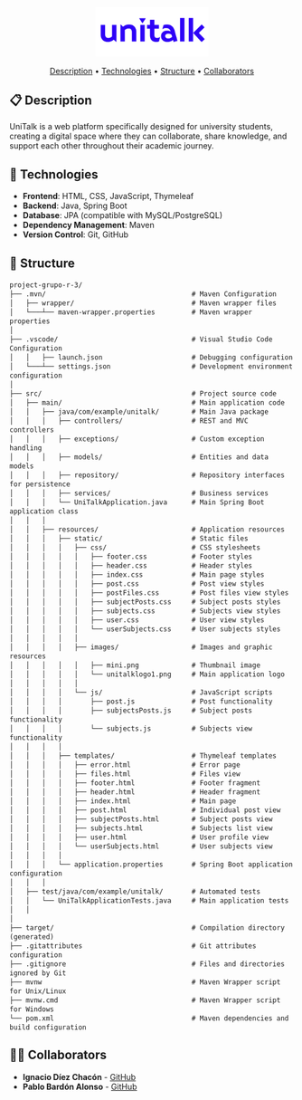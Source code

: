 <p align="center">
  <img src="src/main/resources/static/images/unitalklogo1.png" alt="UniTalk Logo" width="200" height="auto">
</p>

<p align="center">
  <a href="#-description">Description</a> •
  <a href="#-technologies">Technologies</a> •
  <a href="#-structure">Structure</a> •
  <a href="#-collaborators">Collaborators</a>
</p>

## 📋 Description

UniTalk is a web platform specifically designed for university students, creating a digital space where they can collaborate, share knowledge, and support each other throughout their academic journey.

## 🔧 Technologies

- **Frontend**: HTML, CSS, JavaScript, Thymeleaf
- **Backend**: Java, Spring Boot
- **Database**: JPA (compatible with MySQL/PostgreSQL)
- **Dependency Management**: Maven
- **Version Control**: Git, GitHub

## 📁 Structure

```
project-grupo-r-3/
├── .mvn/                                    # Maven Configuration
│   ├── wrapper/                             # Maven wrapper files
│   └───┴── maven-wrapper.properties         # Maven wrapper properties
│
├── .vscode/                                 # Visual Studio Code Configuration
│   │   ├── launch.json                      # Debugging configuration
│   └───┴── settings.json                    # Development environment configuration
│
├── src/                                     # Project source code
│   ├── main/                                # Main application code
│   │   ├── java/com/example/unitalk/        # Main Java package
│   │   │   ├── controllers/                 # REST and MVC controllers
│   │   │   ├── exceptions/                  # Custom exception handling
│   │   │   ├── models/                      # Entities and data models
│   │   │   ├── repository/                  # Repository interfaces for persistence
│   │   │   ├── services/                    # Business services
│   │   │   └── UniTalkApplication.java      # Main Spring Boot application class
│   │   │
│   │   ├── resources/                       # Application resources
│   │   │   ├── static/                      # Static files
│   │   │   │   ├── css/                     # CSS stylesheets
│   │   │   │   │   ├── footer.css           # Footer styles
│   │   │   │   │   ├── header.css           # Header styles
│   │   │   │   │   ├── index.css            # Main page styles
│   │   │   │   │   ├── post.css             # Post view styles
│   │   │   │   │   ├── postFiles.css        # Post files view styles
│   │   │   │   │   ├── subjectPosts.css     # Subject posts styles
│   │   │   │   │   ├── subjects.css         # Subjects view styles
│   │   │   │   │   ├── user.css             # User view styles
│   │   │   │   │   └── userSubjects.css     # User subjects styles
│   │   │   │   │
│   │   │   │   ├── images/                  # Images and graphic resources
│   │   │   │   │   ├── mini.png             # Thumbnail image
│   │   │   │   │   └── unitalklogo1.png     # Main application logo
│   │   │   │   │
│   │   │   │   └── js/                      # JavaScript scripts
│   │   │   │       ├── post.js              # Post functionality
│   │   │   │       ├── subjectsPosts.js     # Subject posts functionality
│   │   │   │       └── subjects.js          # Subjects view functionality
│   │   │   │
│   │   │   ├── templates/                   # Thymeleaf templates
│   │   │   │   ├── error.html               # Error page
│   │   │   │   ├── files.html               # Files view
│   │   │   │   ├── footer.html              # Footer fragment
│   │   │   │   ├── header.html              # Header fragment
│   │   │   │   ├── index.html               # Main page
│   │   │   │   ├── post.html                # Individual post view
│   │   │   │   ├── subjectPosts.html        # Subject posts view
│   │   │   │   ├── subjects.html            # Subjects list view
│   │   │   │   ├── user.html                # User profile view
│   │   │   │   └── userSubjects.html        # User subjects view
│   │   │   │
│   │   │   └── application.properties       # Spring Boot application configuration
│   │   │
│   ├── test/java/com/example/unitalk/       # Automated tests
│   │   └── UniTalkApplicationTests.java     # Main application tests
│   │
│
├── target/                                  # Compilation directory (generated)
├── .gitattributes                           # Git attributes configuration
├── .gitignore                               # Files and directories ignored by Git
├── mvnw                                     # Maven Wrapper script for Unix/Linux
├── mvnw.cmd                                 # Maven Wrapper script for Windows
└── pom.xml                                  # Maven dependencies and build configuration
```

## 👨‍💻 Collaborators

- **Ignacio Díez Chacón** - [GitHub](https://github.com/netzus1)
- **Pablo Bardón Alonso** - [GitHub](https://github.com/p4b4al)
